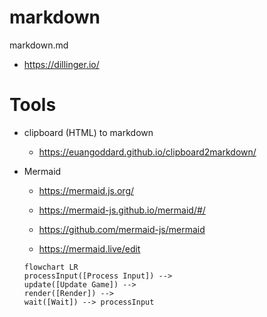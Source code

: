 # markdown

markdown.md

*   https://dillinger.io/

# Tools

*   clipboard (HTML) to markdown

    *   https://euangoddard.github.io/clipboard2markdown/

*   Mermaid

    *   https://mermaid.js.org/

    *   https://mermaid-js.github.io/mermaid/#/

    *   https://github.com/mermaid-js/mermaid

    *   https://mermaid.live/edit

    ```mermaid
    flowchart LR
    processInput([Process Input]) -->
    update([Update Game]) -->
    render([Render]) -->
    wait([Wait]) --> processInput
    ```
